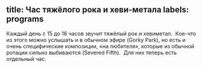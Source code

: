 title: Час тяжёлого рока и хеви-метала
labels: programs
---
Каждый день с 15 до 16 часов звучит тяжёлый рок и хевиметал.  Кое-что из этого
можно услышать и в обычном эфире (Gorky Park), но есть и очень специфические
композиции, «на любителя», которые из обычной ротации сильно выбиваются (Severed
Fifth).  Для них теперь есть отдельный час.
